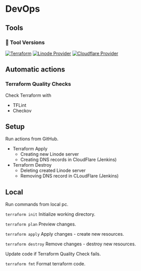 # DevOps

## Tools
### 🧰 Tool Versions
[![Terraform](https://img.shields.io/badge/Terraform-1.12.2-623CE4?logo=terraform)](https://www.terraform.io/)
[![Linode Provider](https://img.shields.io/badge/Linode%20Provider-3.5.0-green?logo=linode)](https://registry.terraform.io/providers/linode/linode/latest)
[![Cloudflare Provider](https://img.shields.io/badge/Cloudflare%20Provider-5.11.0-blue?logo=cloudflare)](https://registry.terraform.io/providers/cloudflare/cloudflare/latest)

## Automatic actions
### Terraform Quality Checks
Check Terraform with
- TFLint
- Checkov


## Setup
Run actions from GitHub.
- Terraform Apply
  - Creating new Linode server
  - Creating DNS records in CloudFlare (Jenkins)
- Terraform Destroy
  - Deleting created Linode server
  - Removing DNS record in CLoudFlare (Jenkins)
 
## Local

Run commands from local pc.

`terraform init` Initialize working directory.

`terraform plan` Preview changes.

`terraform apply` Apply changes - create new resources.

`terraform destroy` Remove changes - destroy new resources.

Update code if Terraform Quality Check fails.

`terraform fmt` Format terraform code.
